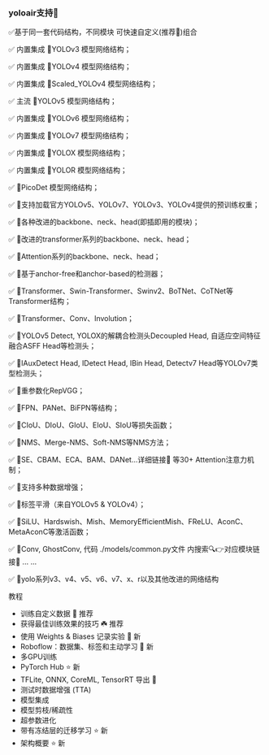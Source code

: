 ### yoloair支持🚀
✅基于同一套代码结构，不同模块 可快速自定义(推荐🌟)组合

✅ 内置集成 🚀YOLOv3 模型网络结构；

✅ 内置集成 🚀YOLOv4 模型网络结构；

✅ 内置集成 🚀Scaled_YOLOv4 模型网络结构；

✅ 主流 🚀YOLOv5 模型网络结构；

✅ 内置集成 🚀YOLOv6 模型网络结构；

✅ 内置集成 🚀YOLOv7 模型网络结构；

✅ 内置集成 🚀YOLOX 模型网络结构；

✅ 内置集成 🚀YOLOR 模型网络结构；

✅ 🚀PicoDet 模型网络结构；

✅ 🚀支持加载官方YOLOv5、YOLOv7、YOLOv3、YOLOv4提供的预训练权重；

✅ 🍉各种改进的backbone、neck、head(即插即用的模块)；

✅ 🍉改进的transformer系列的backbone、neck、head；

✅ 🍉Attention系列的backbone、neck、head；

✅ 🍉基于anchor-free和anchor-based的检测器；

✅ 🍉Transformer、Swin-Transformer、Swinv2、BoTNet、CoTNet等Transformer结构；

✅ 🍉Transformer、Conv、Involution；

✅ 🍉YOLOv5 Detect, YOLOX的解耦合检测头Decoupled Head, 自适应空间特征融合ASFF Head等检测头；

✅ 🍉IAuxDetect Head, IDetect Head, IBin Head, Detectv7 Head等YOLOv7类型检测头；

✅ 🍉重参数化RepVGG；

✅ 🍉FPN、PANet、BiFPN等结构；

✅ 🍉CIoU、DIoU、GIoU、EIoU、SIoU等损失函数；

✅ 🍉NMS、Merge-NMS、Soft-NMS等NMS方法；

✅ 🍉SE、CBAM、ECA、BAM、DANet...详细链接🔗 等30+ Attention注意力机制；

✅ 🍉支持多种数据增强；

✅ 🍉标签平滑（来自YOLOv5 & YOLOv4）；

✅ 🍉SiLU、Hardswish、Mish、MemoryEfficientMish、FReLU、AconC、MetaAconC等激活函数；

✅ 🍉Conv, GhostConv, 代码 ./models/common.py文件 内搜索🔍👉对应模块链接🔗
...
...

✅ 🚀yolo系列v3、v4、v5、v6、v7、x、r以及其他改进的网络结构 

教程
-   训练自定义数据 🚀 推荐
-   获得最佳训练效果的技巧 ☘️ 推荐
-   使用 Weights & Biases 记录实验 🌟 新
-   Roboflow：数据集、标签和主动学习 🌟 新
-   多GPU训练
-   PyTorch Hub ⭐ 新
-   TFLite, ONNX, CoreML, TensorRT 导出 🚀
-   测试时数据增强 (TTA)
-   模型集成
-   模型剪枝/稀疏性
-   超参数进化
-   带有冻结层的迁移学习 ⭐ 新
-   架构概要 ⭐ 新
